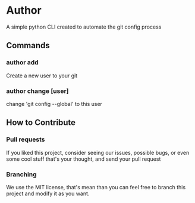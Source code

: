 # Author
A simple python CLI created to automate the git config process

## Commands
### author add
Create a new user to your git

### author change [user]
change 'git config --global' to this user

## How to Contribute
### Pull requests
If you liked this project, consider seeing our issues, possible bugs,
or even some cool stuff that's your thought, and send your pull request

### Branching
We use the MIT license, that's mean than you can feel free to
branch this project and modify it as you want.
